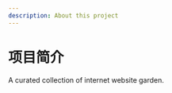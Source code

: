 ```yaml
---
description: About this project
---
```


# 项目简介

A curated collection of internet website garden.



